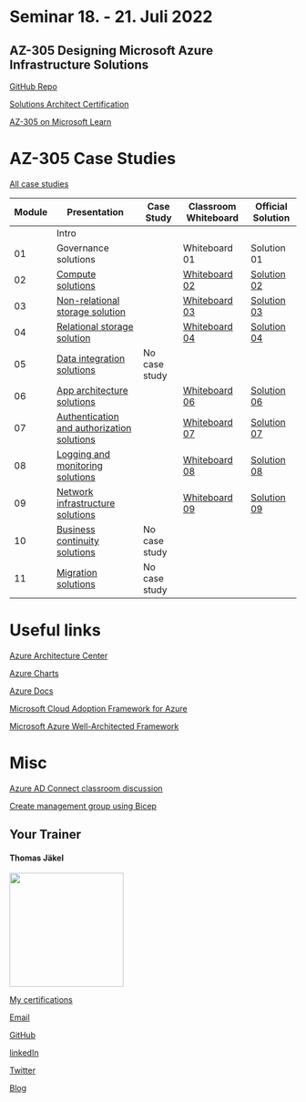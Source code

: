 # Seminar 18. - 21. Juli 2022



## AZ-305 Designing Microsoft Azure Infrastructure Solutions

[GitHub Repo](https://github.com/MicrosoftLearning/AZ-305-DesigningMicrosoftAzureInfrastructureSolutions)

[Solutions Architect Certification](https://docs.microsoft.com/en-us/learn/certifications/azure-solutions-architect/)

[AZ-305 on Microsoft Learn](https://aka.ms/AZ-305StudentMaterials)

# AZ-305 Case Studies

[All case studies](https://microsoftlearning.github.io/AZ-305-DesigningMicrosoftAzureInfrastructureSolutions/)


| Module    | Presentation | Case Study | Classroom Whiteboard | Official Solution |
| ----------|--------------|------------| ---------------------|-------------------|
|           | Intro                | | | |
| 01 | Governance solutions | | Whiteboard 01 | Solution 01 |
| 02 | [Compute solutions](https://github.com/www42/305/blob/1373af78d0cabe6f167ed32fb05d5b7e77706f4c/Presentations/AZ-305T00A-ENU-PowerPoint_02.pdf)    | | [Whiteboard 02](https://github.com/www42/305/blob/1373af78d0cabe6f167ed32fb05d5b7e77706f4c/Whiteboards/Whiteboard-Mod02.png) | [Solution 02](https://github.com/www42/305/blob/1373af78d0cabe6f167ed32fb05d5b7e77706f4c/Solutions/AZ-305T00A-ENU-StudentCaseStudySolutionHandout-Module02.pdf) |
| 03 | [Non-relational storage solution](https://github.com/www42/305/blob/05650047200c3bbf5d6afc02cfacb40d515a4f93/Presentations/AZ-305T00A-ENU-PowerPoint_03.pdf)            | | [Whiteboard 03](https://github.com/www42/305/blob/c085f5ad33fb6c3659d170d4d59abad2b7015b5c/Whiteboards/Whiteboard-Mod03.png) | [Solution 03](https://github.com/www42/305/blob/eab9403d4775680345ec2a05b5b564dfbfae63b8/Solutions/AZ-305T00A-ENU-StudentCaseStudySolutionHandout-Module03.pdf) |
| 04 | [Relational storage solution](https://github.com/www42/305/blob/05650047200c3bbf5d6afc02cfacb40d515a4f93/Presentations/AZ-305T00A-ENU-Powerpoint_04.pdf)                | | [Whiteboard 04](https://github.com/www42/305/blob/c085f5ad33fb6c3659d170d4d59abad2b7015b5c/Whiteboards/Whiteboard-Mod04.png) | [Solution 04](https://github.com/www42/305/blob/eab9403d4775680345ec2a05b5b564dfbfae63b8/Solutions/AZ-305T00A-ENU-StudentCaseStudySolutionHandout-Module04.pdf) |
| 05 | [Data integration solutions](https://github.com/www42/305/blob/05650047200c3bbf5d6afc02cfacb40d515a4f93/Presentations/AZ-305T00A-ENU-Powerpoint_05.pdf)                 | No case study | | |
| 06 | [App architecture solutions](https://github.com/www42/305/blob/05650047200c3bbf5d6afc02cfacb40d515a4f93/Presentations/AZ-305T00A-ENU-PowerPoint_06.pdf)                 | | [Whiteboard 06](https://github.com/www42/305/blob/c085f5ad33fb6c3659d170d4d59abad2b7015b5c/Whiteboards/Whiteboard-Mod06.png) | [Solution 06](https://github.com/www42/305/blob/eab9403d4775680345ec2a05b5b564dfbfae63b8/Solutions/AZ-305T00A-ENU-StudentCaseStudySolutionHandout-Module06.pdf) |
| 07 | [Authentication and authorization solutions](https://github.com/www42/305/blob/05650047200c3bbf5d6afc02cfacb40d515a4f93/Presentations/AZ-305T00A-ENU-Powerpoint_07.pdf) | | [Whiteboard 07](https://github.com/www42/305/blob/c085f5ad33fb6c3659d170d4d59abad2b7015b5c/Whiteboards/Whiteboard-Mod07.png) | [Solution 07](https://github.com/www42/305/blob/eab9403d4775680345ec2a05b5b564dfbfae63b8/Solutions/AZ-305T00A-ENU-StudentCaseStudySolutionHandout-Module07.pdf) |
| 08 | [Logging and monitoring solutions](https://github.com/www42/305/blob/724e42b399c563284dc493cea8bd95992fcfe38a/Presentations/AZ-305T00A-ENU-Powerpoint_08.pdf)           | | [Whiteboard 08](https://github.com/www42/305/blob/c085f5ad33fb6c3659d170d4d59abad2b7015b5c/Whiteboards/Whiteboard-Mod08.png) | [Solution 08](https://github.com/www42/305/blob/eab9403d4775680345ec2a05b5b564dfbfae63b8/Solutions/AZ-305T00A-ENU-StudentCaseStudySolutionHandout-Module08.pdf) |
| 09 | [Network infrastructure  solutions](https://github.com/www42/305/blob/05650047200c3bbf5d6afc02cfacb40d515a4f93/Presentations/AZ-305T00A-ENU-Powerpoint_09.pdf)          | | [Whiteboard 09](https://github.com/www42/305/blob/ed0893cc8098131a977da5460a2f95078622abc7/Whiteboards/Whiteboard-Mod09.png)  | [Solution 09](https://github.com/www42/305/blob/eab9403d4775680345ec2a05b5b564dfbfae63b8/Solutions/AZ-305T00A-ENU-StudentCaseStudySolutionHandout-Module09.pdf) |
| 10 | [Business continuity solutions](https://github.com/www42/305/blob/724e42b399c563284dc493cea8bd95992fcfe38a/Presentations/AZ-305T00A-ENU-Powerpoint_10.pdf)              | No case study | | |
| 11 | [Migration solutions](https://github.com/www42/305/blob/9e7d4b80a758ce390a204cf203b99c2efcab73e7/Presentations/AZ-305T00A-ENU-Powerpoint_11.pdf)                        | No case study | | |

# Useful links

[Azure Architecture Center](https://https://docs.microsoft.com/en-us/azure/architecture/)

[Azure Charts](https://https://azurecharts.com/)

[Azure Docs](https://https://docs.microsoft.com/en-us/azure/)

[Microsoft Cloud Adoption Framework for Azure](https://docs.microsoft.com/en-us/azure/cloud-adoption-framework/)

[Microsoft Azure Well-Architected Framework](https://docs.microsoft.com/en-us/azure/architecture/framework/)

# Misc

[Azure AD Connect classroom discussion](https://github.com/www42/305/blob/8e54be2499faf853b3f54a8044318419ec240999/Solutions/AZ-305_Azure-AD-Connect_Discussion.png)

[Create management group using Bicep](https://github.com/www42/305/tree/master/Bicep)

##  Your Trainer
#### Thomas Jäkel

<img src="https://github.com/www42/305/blob/36482adce2952ecb70f11ed2b11ce431659a2ede/img/Profilbild.jpg" width="200"/>

[My certifications](https://www.credly.com/users/thomas-jakel)

[Email](mailto:thomas.jaekel@brainymotion.de?subject=AZ-305)

[GitHub](https://github.com/www42)

[linkedIn](https://linkedin.com/in/tjkkll)

[Twitter](https://twitter.com/tjkkll)

[Blog](https://blog.az.training)
